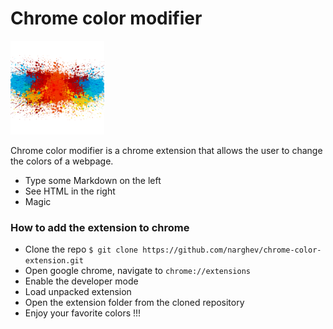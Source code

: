 # Chrome color modifier

<a href="https://google.com">
  <img
    src="https://github.com/narghev/chrome-color-extension/blob/master/img/icon.png?raw=true"
    width="150"
    height="150"
  />
</a>

Chrome color modifier is a chrome extension that allows the user to change the colors of a webpage.

  - Type some Markdown on the left
  - See HTML in the right
  - Magic

### How to add the extension to chrome

  - Clone the repo
    `$ git clone https://github.com/narghev/chrome-color-extension.git`
  - Open google chrome, navigate to `chrome://extensions`
  - Enable the developer mode
  - Load unpacked extension
  - Open the extension folder from the cloned repository
  - Enjoy your favorite colors !!!